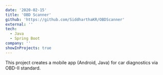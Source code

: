 ```yaml
---
date: '2020-02-15'
title: 'OBD Scanner'
github: 'https://github.com/SiddharthaKR/OBDScanner'
external: ''
tech:
  - Java
  - Spring Boot
company: ''
showInProjects: true
---
```


This project creates a mobile app (Android, Java) for car diagnostics via OBD-II standard.

